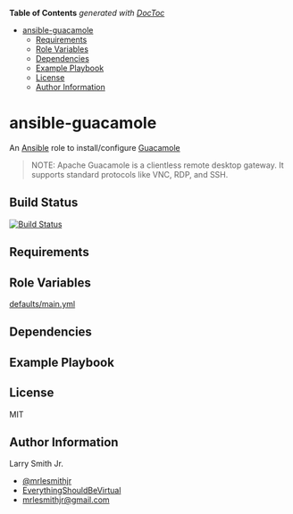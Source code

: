 <!-- START doctoc generated TOC please keep comment here to allow auto update -->
<!-- DON'T EDIT THIS SECTION, INSTEAD RE-RUN doctoc TO UPDATE -->

**Table of Contents** _generated with [DocToc](https://github.com/thlorenz/doctoc)_

- [ansible-guacamole](#ansible-guacamole)
  - [Requirements](#requirements)
  - [Role Variables](#role-variables)
  - [Dependencies](#dependencies)
  - [Example Playbook](#example-playbook)
  - [License](#license)
  - [Author Information](#author-information)

<!-- END doctoc generated TOC please keep comment here to allow auto update -->

# ansible-guacamole

An [Ansible](https://www.ansible.com) role to install/configure [Guacamole](https://guacamole.incubator.apache.org/)

> NOTE: Apache Guacamole is a clientless remote desktop gateway. It supports
> standard protocols like VNC, RDP, and SSH.

## Build Status

[![Build Status](https://travis-ci.org/mrlesmithjr/ansible-guacamole.svg?branch=master)](https://travis-ci.org/mrlesmithjr/ansible-guacamole)

## Requirements

## Role Variables

[defaults/main.yml](defaults/main.yml)

## Dependencies

## Example Playbook

## License

MIT

## Author Information

Larry Smith Jr.

- [@mrlesmithjr](https://twitter.com/mrlesmithjr)
- [EverythingShouldBeVirtual](http://everythingshouldbevirtual.com)
- [mrlesmithjr@gmail.com](mailto:mrlesmithjr@gmail.com)
